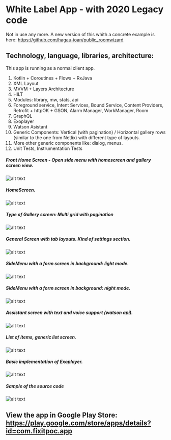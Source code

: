# White Label App - with 2020 Legacy code

Not in use any more. A new version of this whith a concrete example is here: https://github.com/hagau-ioan/public_roomwizard


## Technology, language, libraries, architecture:
This app is running as a normal client app.

1. Kotlin + Coroutines + Flows + RxJava
2. XML Layout
3. MVVM + Layers Architecture
4. HILT
5. Modules: library, mw, stats, api
6. Foreground service, Intent Services, Bound Service, Content Providers, Retrofit + httpOK + GSON, Alarm Manager, WorkManager, Room
7. GraphQL
8. Exoplayer
9. Watson Asistant
10. Generic Components: Vertical (with pagination) / Horizontal gallery rows (similar to the one from Netlix) with different type of layouts.
11. More other generic components like: dialog, menus. 
12. Unit Tests, Instrumentation Tests 

##### Front Home Screen - Open side menu with homescreen and gallery screen view.
![alt text](https://roomwizard.hagau.ro/whitelabel01-screens/1.png)
##### HomeScreen.
![alt text](https://roomwizard.hagau.ro/whitelabel01-screens/2.png)
##### Type of Gallery screen: Multi grid with pagination
![alt text](https://roomwizard.hagau.ro/whitelabel01-screens/3.png)
##### General Screen with tab layouts. Kind of settings section.
![alt text](https://roomwizard.hagau.ro/whitelabel01-screens/4.png)
##### SideMenu with a form screen in background: light mode.
![alt text](https://roomwizard.hagau.ro/whitelabel01-screens/5.png)
##### SideMenu with a form screen in background: night mode.
![alt text](https://roomwizard.hagau.ro/whitelabel01-screens/6.png)
##### Assistant screen with text and voice support (watson api).
![alt text](https://roomwizard.hagau.ro/whitelabel01-screens/7.png)
##### List of items, generic list screen.
![alt text](https://roomwizard.hagau.ro/whitelabel01-screens/8.png)
##### Basic implementation of Exoplayer.
![alt text](https://roomwizard.hagau.ro/whitelabel01-screens/9.png)
##### Sample of the source code
![alt text](https://roomwizard.hagau.ro/whitelabel01-screens/10.png)

## View the app in Google Play Store: https://play.google.com/store/apps/details?id=com.fixitpoc.app